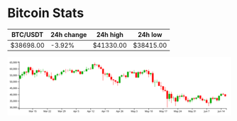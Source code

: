 # Bitcoin Stats

BTC/USDT|24h change|24h high|24h low|
|---|---|---|---|
|$38698.00|-3.92%|$41330.00|$38415.00|

<img src="./chart.svg">
